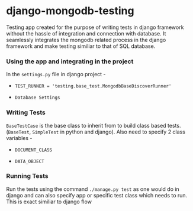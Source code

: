 # django-mongodb-testing
Testing app created for the purpose of writing tests in django framework without the hassle of integration and connection with database. It seamlessly integrates the mongodb related process in the django framework and make testing similiar to that of SQL database.

### Using the app and integrating in the project

In the `settings.py` file in django project - 
* `TEST_RUNNER = 'testing.base_test.MongodbBaseDiscoverRunner'`

* `Database Settings`

### Writing Tests 
`BaseTestCase` is the base class to inherit from to build class based tests. (`BaseTest`, `SimpleTest` in python and django).
Also need to specify 2 class variables - 

* `DOCUMENT_CLASS`

* `DATA_OBJECT`

### Running Tests
Run the tests using the command `./manage.py test` as one would do in django and can also specify app or specific test class which needs to run. This is exact similiar to django flow


